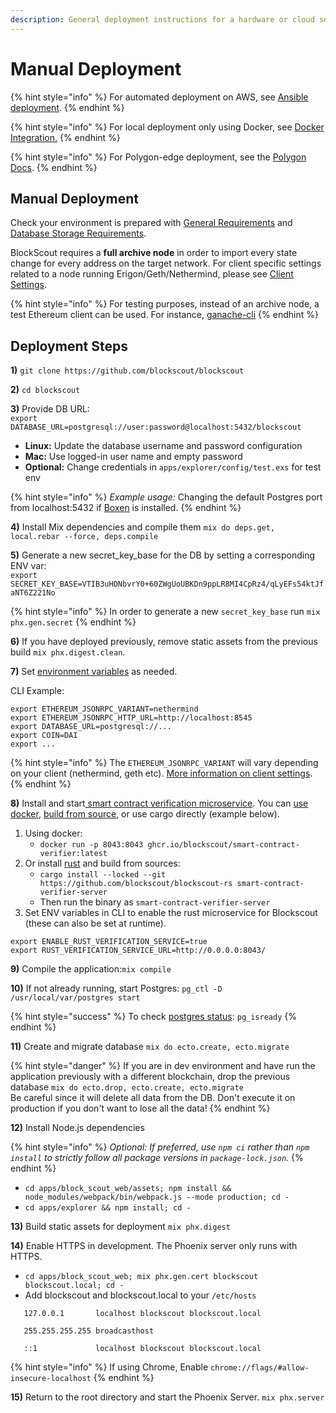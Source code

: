 ```yaml
---
description: General deployment instructions for a hardware or cloud services environment
---
```


# Manual Deployment

{% hint style="info" %}
For automated deployment on AWS, see [Ansible deployment](../ansible-deployment/).
{% endhint %}

{% hint style="info" %}
For local deployment only using Docker, see [Docker Integration.](../information-and-settings/docker-integration-local-use-only.md)
{% endhint %}

{% hint style="info" %}
For Polygon-edge deployment, see the [Polygon Docs](https://wiki.polygon.technology/docs/edge/additional-features/blockscout/).
{% endhint %}

## Manual Deployment

Check your environment is prepared with [General Requirements](../information-and-settings/requirements.md) and [Database Storage Requirements](../information-and-settings/database-storage-requirements.md).

BlockScout requires a **full archive node** in order to import every state change for every address on the target network. For client specific settings related to a node running Erigon/Geth/Nethermind, please see [Client Settings](../information-and-settings/client-settings.md).

{% hint style="info" %}
For testing purposes, instead of an archive node, a test Ethereum client can be used. For instance, [ganache-cli](https://github.com/trufflesuite/ganache-cli)
{% endhint %}

## Deployment Steps

**1)** `git clone https://github.com/blockscout/blockscout`

**2)** `cd blockscout`

**3)** Provide DB URL:\
`export DATABASE_URL=postgresql://user:password@localhost:5432/blockscout`

* **Linux:** Update the database username and password configuration
* **Mac:** Use logged-in user name and empty password
* **Optional:** Change credentials in `apps/explorer/config/test.exs` for test env

{% hint style="info" %}
_Example usage:_ Changing the default Postgres port from localhost:5432 if [Boxen](https://github.com/boxen/boxen) is installed.
{% endhint %}

**4)** Install Mix dependencies and compile them `mix do deps.get, local.rebar --force, deps.compile`

**5)** Generate a new secret\_key\_base for the DB by setting a corresponding ENV var:\
`export SECRET_KEY_BASE=VTIB3uHDNbvrY0+60ZWgUoUBKDn9ppLR8MI4CpRz4/qLyEFs54ktJfaNT6Z221No`

{% hint style="info" %}
In order to generate a new `secret_key_base` run `mix phx.gen.secret`
{% endhint %}

**6)** If you have deployed previously, remove static assets from the previous build `mix phx.digest.clean`.

**7)** Set [environment variables](../information-and-settings/env-variables.md) as needed.

CLI Example:

```
export ETHEREUM_JSONRPC_VARIANT=nethermind
export ETHEREUM_JSONRPC_HTTP_URL=http://localhost:8545
export DATABASE_URL=postgresql://...
export COIN=DAI
export ... 
```

{% hint style="info" %}
The `ETHEREUM_JSONRPC_VARIANT` will vary depending on your client (nethermind, geth etc). [More information on client settings](../information-and-settings/client-settings.md).
{% endhint %}

**8)** Install and start[ smart contract verification microservice](../information-and-settings/smart-contract-verification.md). You can [use docker](https://github.com/blockscout/blockscout-rs/tree/main/smart-contract-verifier#using-docker), [build from source](https://github.com/blockscout/blockscout-rs/tree/main/smart-contract-verifier#building-from-source), or use cargo directly (example below).

1. Using docker:
   * `docker run -p 8043:8043 ghcr.io/blockscout/smart-contract-verifier:latest`
2. Or install [rust](https://www.rust-lang.org/tools/install) and build from sources:
   * `cargo install --locked --git https://github.com/blockscout/blockscout-rs smart-contract-verifier-server`
   * Then run the binary as `smart-contract-verifier-server`
3. Set ENV variables in CLI to enable the rust microservice for Blockscout (these can also be set at runtime).

```
export ENABLE_RUST_VERIFICATION_SERVICE=true
export RUST_VERIFICATION_SERVICE_URL=http://0.0.0.0:8043/
```

**9)** Compile the application:`mix compile`

**10)** If not already running, start Postgres: `pg_ctl -D /usr/local/var/postgres start`

{% hint style="success" %}
To check [postgres status](https://www.postgresql.org/docs/9.6/app-pg-isready.html): `pg_isready`
{% endhint %}

**11)** Create and migrate database `mix do ecto.create, ecto.migrate`

{% hint style="danger" %}
If you are in dev environment and have run the application previously with a different blockchain, drop the previous database `mix do ecto.drop, ecto.create, ecto.migrate`\
Be careful since it will delete all data from the DB. Don't execute it on production if you don't want to lose all the data!
{% endhint %}

**12)** Install Node.js dependencies

{% hint style="info" %}
_Optional: If preferred, use `npm ci` rather than `npm install` to strictly follow all package versions in `package-lock.json`._
{% endhint %}

* `cd apps/block_scout_web/assets; npm install && node_modules/webpack/bin/webpack.js --mode production; cd -`
* `cd apps/explorer && npm install; cd -`

**13)** Build static assets for deployment `mix phx.digest`

**14)** Enable HTTPS in development. The Phoenix server only runs with HTTPS.

* `cd apps/block_scout_web; mix phx.gen.cert blockscout blockscout.local; cd -`
* Add blockscout and blockscout.local to your `/etc/hosts`

```
   127.0.0.1       localhost blockscout blockscout.local

   255.255.255.255 broadcasthost

   ::1             localhost blockscout blockscout.local
```

{% hint style="info" %}
If using Chrome, Enable `chrome://flags/#allow-insecure-localhost`
{% endhint %}

**15)** Return to the root directory and start the Phoenix Server. `mix phx.server`

##
